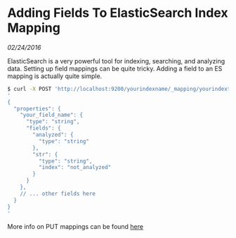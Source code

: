 # Adding Fields To ElasticSearch Index Mapping
_02/24/2016_

ElasticSearch is a very powerful tool for indexing, searching, and analyzing data.
Setting up field mappings can be quite tricky.  Adding a field to an ES mapping is
actually quite simple.

```bash
$ curl -X POST 'http://localhost:9200/yourindexname/_mapping/yourindextype' -d \
'
{
  "properties": {
    "your_field_name": {
      "type": "string",
      "fields": {
        "analyzed": {
          "type": "string"
        },
        "str": {
          "type": "string",
          "index": "not_analyzed"
        }
      }
    },
    // ... other fields here
  }
}
'
```

More info on PUT mappings can be found [here](https://www.elastic.co/guide/en/elasticsearch/reference/current/indices-put-mapping.html)
